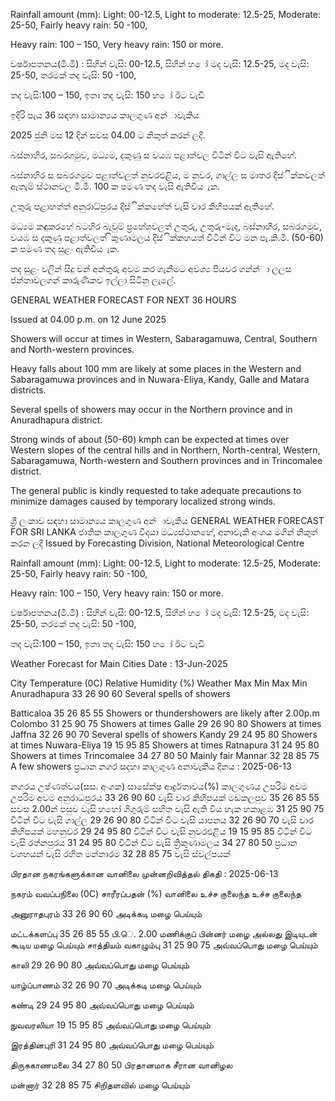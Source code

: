 Rainfall amount (mm): Light: 00-12.5, Light to moderate: 12.5-25, Moderate: 25-50, Fairly heavy rain: 50 -100,

Heavy rain: 100 – 150, Very heavy rain: 150 or more.

වර්ෂාපතනය(මි.මී) : සිහින් වැසි: 00-12.5, සිහින් හ ෝ මද වැසි: 12.5-25, මද වැසි: 25-50, තරමක් තද වැසි: 50 -100,

තද වැසි:100 – 150, ඉතා තද වැසි: 150 හ ෝ ඊට වැඩි

ඉදිරි පැය 36 සඳහා සාමාන්‍යය කාලගුණ අන්‍ාවැකිය

2025 ජුනි මස 12 දින්‍ සවස 04.00 ට නිකුත් කරන්‍ ලදි.

බස්නාහිර, සබරගමුව, මධ්‍යම, දකුණු ස වයඹ පළාත්වල විටින් විට වැසි ඇතිහේ.

බස්නාහිර ස සබරගමුව පළාත්වලත් නුවරඑළිය, ම නුවර, ගාල්ල ස මාතර දිස්ික්කවලත් ඇතැම් ස්ථානවල මි.මී. 100 ක පමණ තද වැසි ඇතිවිය ැක.

උතුරු පළාහත්ත් අනුරාධ්‍පුරය දිස්ික්කහේත් වැසි වාර කිහිපයක් ඇතිහේ.

මධ්‍යම කඳුකරහේ බටහිර බැවුම් ප්‍රහේශවලත් උතුරු, උතුරු-මැද, බස්නාහිර, සබරගමුව, වයඹ ස දකුණු පළාත්වලත් ිකුණාමලය දිස්ික්කහයත් විටින් විට මන පැ.කි.මී. (50-60) ක පමණ තද සුළං ඇතිවිය ැක.

තද සුළං වලින් සිදු වන්‍ අන්‍තුරු අවම කර ගැනීමට අවශ්‍ය පියවර ගන්න්‍ා ලලස ජන්‍තාවලගන් කාරුණිකව ඉල්ලා සිටිනු ලැලේ.

GENERAL WEATHER FORECAST FOR NEXT 36 HOURS

Issued at 04.00 p.m. on 12 June 2025

Showers will occur at times in Western, Sabaragamuwa, Central, Southern and North-western provinces.

Heavy falls about 100 mm are likely at some places in the Western and Sabaragamuwa provinces and in Nuwara-Eliya, Kandy, Galle and Matara districts.

Several spells of showers may occur in the Northern province and in Anuradhapura district.

Strong winds of about (50-60) kmph can be expected at times over Western slopes of the central hills and in Northern, North-central, Western, Sabaragamuwa, North-western and Southern provinces and in Trincomalee district.

The general public is kindly requested to take adequate precautions to minimize damages caused by temporary localized strong winds.

ශ්‍රී ලංකාව සඳහා සාමාන්‍යය කාලගුණ අන්‍ාවැකිය GENERAL WEATHER FORECAST FOR SRI LANKA ජාතික කාලගුණ විදයා මධ්‍යස්ථානහේ, අනාවැකි අංශය මගින් නිකුත් කරන ලදි Issued by Forecasting Division, National Meteorological Centre

Rainfall amount (mm): Light: 00-12.5, Light to moderate: 12.5-25, Moderate: 25-50, Fairly heavy rain: 50 -100,

Heavy rain: 100 – 150, Very heavy rain: 150 or more.

වර්ෂාපතනය(මි.මී) : සිහින් වැසි: 00-12.5, සිහින් හ ෝ මද වැසි: 12.5-25, මද වැසි: 25-50, තරමක් තද වැසි: 50 -100,

තද වැසි:100 – 150, ඉතා තද වැසි: 150 හ ෝ ඊට වැඩි

Weather Forecast for Main Cities Date : 13-Jun-2025

City Temperature (0C) Relative Humidity (%) Weather Max Min Max Min Anuradhapura 33 26 90 60 Several spells of showers

Batticaloa 35 26 85 55 Showers or thundershowers are likely after 2.00p.m Colombo 31 25 90 75 Showers at times Galle 29 26 90 80 Showers at times Jaffna 32 26 90 70 Several spells of showers Kandy 29 24 95 80 Showers at times Nuwara-Eliya 19 15 95 85 Showers at times Ratnapura 31 24 95 80 Showers at times Trincomalee 34 27 80 50 Mainly fair Mannar 32 28 85 75 A few showers ප්‍රධාන නගර සදහා කාලගුණ අනාවැකිය දිනය : 2025-06-13

නගරය උෂ්ණත්වය(සස. අංශක) සාසේක්ෂ ආර්ද්‍රතාවය(%) කාලගුණය උපරිම අවම උපරිම අවම අනුරාධපුරය 33 26 90 60 වැසි වාර කිහිපයක් මඩකලපුව 35 26 85 55 සවස 2.00න් පසුව වැසි හහෝ ගිගුරුම් සහිත වැසි ඇති විය හැක හකාළඹ 31 25 90 75 විටින් විට වැසි ගාල්ල 29 26 90 80 විටින් විට වැසි යාපනය 32 26 90 70 වැසි වාර කිහිපයක් මහනුවර 29 24 95 80 විටින් විට වැසි නුවරඑළිය 19 15 95 85 විටින් විට වැසි රත්නපුරය 31 24 95 80 විටින් විට වැසි ත්‍රිකුණාමලය 34 27 80 50 ප්‍රධාන වශහයන් වැසි රහිත මන්නාරම 32 28 85 75 වැසි ස්වල්පයක්

பிரதான நகரங்களுக்கான வானிலை முன்னறிவித்தல் திகதி : 2025-06-13

நகரம் வவப்பநிலை (0C) சாரீரப்பதன் (%) வானிலை உச்ச குலைந்த உச்ச குலைந்த

அனுராதபுரம் 33 26 90 60 அடிக்கடி மழை பெய்யும்

மட்டக்களப்பு 35 26 85 55 பி.ெ. 2.00 மணிக்குப் பின்னர் மழை அல்லது இடியுடன் கூடிய மழை பெய்யும் சாத்தியம் வகாழும்பு 31 25 90 75 அவ்வப்பொது மழை பெய்யும்

காலி 29 26 90 80 அவ்வப்பொது மழை பெய்யும்

யாழ்ப்பாணம் 32 26 90 70 அடிக்கடி மழை பெய்யும்

கண்டி 29 24 95 80 அவ்வப்பொது மழை பெய்யும்

நுவவரலியா 19 15 95 85 அவ்வப்பொது மழை பெய்யும்

இரத்தினபுரி 31 24 95 80 அவ்வப்பொது மழை பெய்யும்

திருககாணமலை 34 27 80 50 பிரதானமாக சீரான வானிழல

மன்னார் 32 28 85 75 சிறிதளவில் மழை பெய்யும்